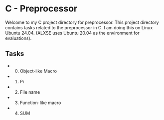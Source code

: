 # C - Preprocessor

Welcome to my C project directory for preprocessor. This project directory contains tasks related to the preprocessor in C. I am doing this on Linux Ubuntu 24.04. (ALXSE uses Ubuntu 20.04 as the environment for evaluations).

## Tasks

- 0. Object-like Macro
- 1. Pi
- 2. File name
- 3. Function-like macro
- 4. SUM
